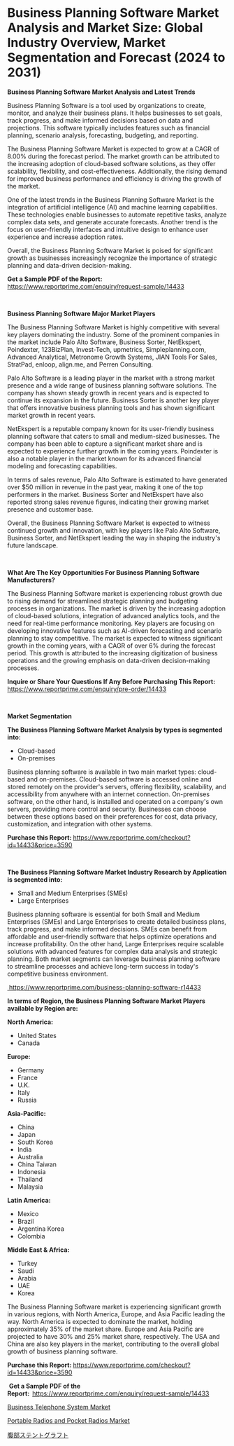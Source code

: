 <p><h1>Business Planning Software Market Analysis and Market Size: Global Industry Overview, Market Segmentation and Forecast (2024 to 2031)</h1></p><p><strong>Business Planning Software Market Analysis and Latest Trends</strong></p>
<p><p>Business Planning Software is a tool used by organizations to create, monitor, and analyze their business plans. It helps businesses to set goals, track progress, and make informed decisions based on data and projections. This software typically includes features such as financial planning, scenario analysis, forecasting, budgeting, and reporting.</p><p>The Business Planning Software Market is expected to grow at a CAGR of 8.00% during the forecast period. The market growth can be attributed to the increasing adoption of cloud-based software solutions, as they offer scalability, flexibility, and cost-effectiveness. Additionally, the rising demand for improved business performance and efficiency is driving the growth of the market.</p><p>One of the latest trends in the Business Planning Software Market is the integration of artificial intelligence (AI) and machine learning capabilities. These technologies enable businesses to automate repetitive tasks, analyze complex data sets, and generate accurate forecasts. Another trend is the focus on user-friendly interfaces and intuitive design to enhance user experience and increase adoption rates.</p><p>Overall, the Business Planning Software Market is poised for significant growth as businesses increasingly recognize the importance of strategic planning and data-driven decision-making.</p></p>
<p><strong>Get a Sample PDF of the Report:&nbsp;</strong> <a href="https://www.reportprime.com/enquiry/request-sample/14433">https://www.reportprime.com/enquiry/request-sample/14433</a></p>
<p>&nbsp;</p>
<p><strong>Business Planning Software Major Market Players</strong></p>
<p><p>The Business Planning Software Market is highly competitive with several key players dominating the industry. Some of the prominent companies in the market include Palo Alto Software, Business Sorter, NetEkspert, Poindexter, 123BizPlan, Invest-Tech, upmetrics, Simpleplanning.com, Advanced Analytical, Metronome Growth Systems, JIAN Tools For Sales, StratPad, enloop, align.me, and Perren Consulting.</p><p>Palo Alto Software is a leading player in the market with a strong market presence and a wide range of business planning software solutions. The company has shown steady growth in recent years and is expected to continue its expansion in the future. Business Sorter is another key player that offers innovative business planning tools and has shown significant market growth in recent years.</p><p>NetEkspert is a reputable company known for its user-friendly business planning software that caters to small and medium-sized businesses. The company has been able to capture a significant market share and is expected to experience further growth in the coming years. Poindexter is also a notable player in the market known for its advanced financial modeling and forecasting capabilities.</p><p>In terms of sales revenue, Palo Alto Software is estimated to have generated over $50 million in revenue in the past year, making it one of the top performers in the market. Business Sorter and NetEkspert have also reported strong sales revenue figures, indicating their growing market presence and customer base.</p><p>Overall, the Business Planning Software Market is expected to witness continued growth and innovation, with key players like Palo Alto Software, Business Sorter, and NetEkspert leading the way in shaping the industry's future landscape.</p></p>
<p>&nbsp;</p>
<p><strong>What Are The Key Opportunities For Business Planning Software Manufacturers?</strong></p>
<p><p>The Business Planning Software market is experiencing robust growth due to rising demand for streamlined strategic planning and budgeting processes in organizations. The market is driven by the increasing adoption of cloud-based solutions, integration of advanced analytics tools, and the need for real-time performance monitoring. Key players are focusing on developing innovative features such as AI-driven forecasting and scenario planning to stay competitive. The market is expected to witness significant growth in the coming years, with a CAGR of over 6% during the forecast period. This growth is attributed to the increasing digitization of business operations and the growing emphasis on data-driven decision-making processes.</p></p>
<p><strong>Inquire or Share Your Questions If Any Before Purchasing This Report:</strong> <a href="https://www.reportprime.com/enquiry/pre-order/14433">https://www.reportprime.com/enquiry/pre-order/14433</a></p>
<p>&nbsp;</p>
<p><strong>Market Segmentation</strong></p>
<p><strong>The Business Planning Software Market Analysis by types is segmented into:</strong></p>
<p><ul><li>Cloud-based</li><li>On-premises</li></ul></p>
<p><p>Business planning software is available in two main market types: cloud-based and on-premises. Cloud-based software is accessed online and stored remotely on the provider's servers, offering flexibility, scalability, and accessibility from anywhere with an internet connection. On-premises software, on the other hand, is installed and operated on a company's own servers, providing more control and security. Businesses can choose between these options based on their preferences for cost, data privacy, customization, and integration with other systems.</p></p>
<p><strong>Purchase this Report:&nbsp;</strong><a href="https://www.reportprime.com/checkout?id=14433&price=3590">https://www.reportprime.com/checkout?id=14433&price=3590</a></p>
<p>&nbsp;</p>
<p><strong>The Business Planning Software Market Industry Research by Application is segmented into:</strong></p>
<p><ul><li>Small and Medium Enterprises (SMEs)</li><li>Large Enterprises</li></ul></p>
<p><p>Business planning software is essential for both Small and Medium Enterprises (SMEs) and Large Enterprises to create detailed business plans, track progress, and make informed decisions. SMEs can benefit from affordable and user-friendly software that helps optimize operations and increase profitability. On the other hand, Large Enterprises require scalable solutions with advanced features for complex data analysis and strategic planning. Both market segments can leverage business planning software to streamline processes and achieve long-term success in today's competitive business environment.</p></p>
<p><a href="https://www.reportprime.com/business-planning-software-r14433">&nbsp;https://www.reportprime.com/business-planning-software-r14433</a></p>
<p><strong>In terms of Region, the Business Planning Software Market Players available by Region are:</strong></p>
<p>
    <p> <strong> North America: </strong>
        <ul>
            <li>United States</li>
            <li>Canada</li>
        </ul>
        </p> 
    <p> <strong> Europe: </strong>
        <ul>
            <li>Germany</li>
            <li>France</li>
            <li>U.K.</li>
            <li>Italy</li>
            <li>Russia</li>
        </ul>
        </p> 
    <p> <strong> Asia-Pacific: </strong>
        <ul>
            <li>China</li>
            <li>Japan</li>
            <li>South Korea</li>
            <li>India</li>
            <li>Australia</li>
            <li>China Taiwan</li>
            <li>Indonesia</li>
            <li>Thailand</li>
            <li>Malaysia</li>
        </ul>
        </p> 
    <p> <strong> Latin America: </strong>
        <ul>
            <li>Mexico</li>
            <li>Brazil</li>
            <li>Argentina Korea</li>
            <li>Colombia</li>
        </ul>
        </p> 
    <p> <strong> Middle East & Africa: </strong>
        <ul>
            <li>Turkey</li>
            <li>Saudi</li>
            <li>Arabia</li>
            <li>UAE</li>
            <li>Korea</li>
        </ul>
    </p>
    </p>
<p><p>The Business Planning Software market is experiencing significant growth in various regions, with North America, Europe, and Asia Pacific leading the way. North America is expected to dominate the market, holding approximately 35% of the market share. Europe and Asia Pacific are projected to have 30% and 25% market share, respectively. The USA and China are also key players in the market, contributing to the overall global growth of business planning software.</p></p>
<p><strong>Purchase this Report: </strong><a href="https://www.reportprime.com/checkout?id=14433&price=3590">https://www.reportprime.com/checkout?id=14433&price=3590</a></p>
<p>&nbsp;<strong>Get a Sample PDF of the Report:&nbsp;&nbsp;</strong><a href="https://www.reportprime.com/enquiry/request-sample/14433">https://www.reportprime.com/enquiry/request-sample/14433</a></p>
<p><strong></strong></p>
<p><p><a href="https://github.com/okotobwrhuteie/Market-Research-Report-List-2/blob/main/business-telephone-system-market.md">Business Telephone System Market</a></p><p><a href="https://pretty-mail-caf.notion.site/Portable-Radios-and-Pocket-Radios-Market-Comprehensive-Assessment-by-Type-Application-and-Geograp-950c088809c44df89c607b7b947ffbc9">Portable Radios and Pocket Radios Market</a></p><p><a href="https://github.com/SarahFahey88/Market-Research-Report-List-1/blob/main/924261825350.md">腹部ステントグラフト</a></p></p>